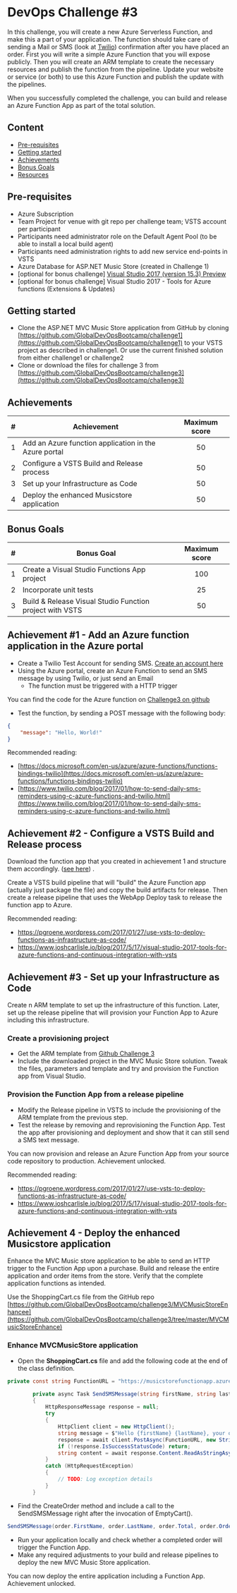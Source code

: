 # DevOps Challenge \#3 #
In this challenge, you will create a new Azure Serverless Function, and make this a part of your application. The function should take care of sending a Mail or SMS (look at [Twilio](http://twilio.com)) confirmation after you have placed an order. First you will write a simple Azure Function that you will expose publicly. Then you will create an ARM template to create the necessary resources and publish the function from the pipeline. Update your website or service (or both) to use this Azure Function and publish the update with the pipelines.

When you successfully completed the challenge, you can build and release an Azure Function App as part of the total solution.

## Content ##
* [Pre-requisites](#pre-requisites)
* [Getting started](#getting-started)
* [Achievements](#achievements)
* [Bonus Goals](#bonus-goals)
* [Resources](#resources)

## Pre-requisites ##

* Azure Subscription
* Team Project for venue with git repo per challenge team; VSTS account per participant
* Participants need administrator role on the Default Agent Pool (to be able to install a local build agent)
* Participants need administration rights to add new service end-points in VSTS
* Azure Database for ASP.NET Music Store (created in Challenge 1)
* [optional for bonus challenge] [Visual Studio 2017 (version 15.3) Preview](https://www.visualstudio.com/vs/preview/)
* [optional for bonus challenge] Visual Studio 2017 - Tools for Azure functions (Extensions & Updates)

## Getting started ##
* Clone the ASP.NET MVC Music Store application from GitHub by cloning [https://github.com/GlobalDevOpsBootcamp/challenge1](https://github.com/GlobalDevOpsBootcamp/challenge1) to your VSTS project as described in challenge1. Or use the current finished solution from either challenge1 or challenge2
* Clone or download the files for challenge 3 from [https://github.com/GlobalDevOpsBootcamp/challenge3](https://github.com/GlobalDevOpsBootcamp/challenge3)

## Achievements ##
|#| Achievement   | Maximum score |
|---|---------------|:---------------:|
|1| Add an Azure function application in the Azure portal | 50 |
|2| Configure a VSTS Build and Release process | 50 |
|3| Set up your Infrastructure as Code | 50 |
|4| Deploy the enhanced Musicstore application | 50 |

## Bonus Goals ##
|#| Bonus Goal   | Maximum score |
|---|---------------|:---------------:|
|1| Create a Visual Studio Functions App project | 100 |
|2| Incorporate unit tests | 25 |
|3| Build & Release Visual Studio Function project with VSTS | 50 |

## Achievement #1 - Add an Azure function application in the Azure portal ##

* Create a Twilio Test Account for sending SMS. [Create an account here](https://www.twilio.com/sms)
* Using the Azure portal, create an Azure Function to send an SMS message by using Twilio, or just send an Email
    * The function must be triggered with a HTTP trigger

You can find the code for the Azure function on [Challenge3 on github](https://github.com/GlobalDevOpsBootcamp/challenge3/tree/master/SendSMSAzureFunction)

* Test the function, by sending a POST message with the following body:

```json
{
    "message": "Hello, World!"
}
```

Recommended reading:

* [https://docs.microsoft.com/en-us/azure/azure-functions/functions-bindings-twilio](https://docs.microsoft.com/en-us/azure/azure-functions/functions-bindings-twilio)
* [https://www.twilio.com/blog/2017/01/how-to-send-daily-sms-reminders-using-c-azure-functions-and-twilio.html](https://www.twilio.com/blog/2017/01/how-to-send-daily-sms-reminders-using-c-azure-functions-and-twilio.html)

## Achievement #2 - Configure a VSTS Build and Release process ##

Download the function app that you created in achievement 1 and structure them accordingly. ([see here](https://pgroene.wordpress.com/2017/01/27/use-vsts-to-deploy-functions-as-infrastructure-as-code/)) .

Create a VSTS build pipeline that will "build" the Azure Function app (actually just package the file) and copy the build artifacts for release. Then create a release pipeline that uses the WebApp Deploy task to release the function app to Azure.

Recommended reading:
* https://pgroene.wordpress.com/2017/01/27/use-vsts-to-deploy-functions-as-infrastructure-as-code/
* https://www.joshcarlisle.io/blog/2017/5/17/visual-studio-2017-tools-for-azure-functions-and-continuous-integration-with-vsts


## Achievement #3 - Set up your Infrastructure as Code ##

Create n ARM template to set up the infrastructure of this function. Later, set up the release pipeline that will provision your Function App to Azure including this infrastructure.

### Create a provisioning project ###

* Get the ARM template from [Github Challenge 3](https://github.com/GlobalDevOpsBootcamp/challenge3) 
* Include the downloaded project in the MVC Music Store solution. Tweak the files, parameters and template and try and provision the Function app from Visual Studio.

###  Provision the Function App from a release pipeline ###

* Modify the Release pipeline in VSTS to include the provisioning of the ARM template from the previous step. 
* Test the release by removing and reprovisioning the Function App. Test the app after provisioning and deployment and show that it can still send a SMS text message.

You can now provision and release an Azure Function App from your source code repository to production. Achievement unlocked.

Recommended reading:
* https://pgroene.wordpress.com/2017/01/27/use-vsts-to-deploy-functions-as-infrastructure-as-code/
* https://www.joshcarlisle.io/blog/2017/5/17/visual-studio-2017-tools-for-azure-functions-and-continuous-integration-with-vsts

## Achievement 4 - Deploy the enhanced Musicstore application ##

Enhance the MVC Music store application to be able to send an HTTP trigger to the Function App upon a purchase.
Build and release the entire application and order items from the store. Verify that the complete application functions as intended.

Use the ShoppingCart.cs file from the GitHub repo [https://github.com/GlobalDevOpsBootcamp/challenge3/MVCMusicStoreEnhancee](https://github.com/GlobalDevOpsBootcamp/challenge3/tree/master/MVCMusicStoreEnhance)


### Enhance MVCMusicStore application

* Open the **ShoppingCart.cs** file and add the following code at the end of the class definition.

```csharp
private const string FunctionURL = "https://musicstorefunctionapp.azurewebsites.net/api/SendSMS?code=6lLuMqGplnMAImGAJhXF9imPOEpUUuUzAOPybFU6K7bAddt8ZTx26g==";

        private async Task SendSMSMessage(string firstName, string lastName, decimal total, DateTime orderDate)
        {
            HttpResponseMessage response = null;
            try
            {
                HttpClient client = new HttpClient();
                string message = $"Hello {firstName} {lastName}, your order was processed on {orderDate}";
                response = await client.PostAsync(FunctionURL, new StringContent(message));
                if (!response.IsSuccessStatusCode) return;
                string content = await response.Content.ReadAsStringAsync();
            }
            catch (HttpRequestException)
            {
                // TODO: Log exception details
            }
        }
```

* Find the CreateOrder method and include a call to the SendSMSMessage right after the invocation of EmptyCart().

```csharp
SendSMSMessage(order.FirstName, order.LastName, order.Total, order.OrderDate);
```
* Run your application locally and check whether a completed order will trigger the Function App.
* Make any required adjustments to your build and release pipelines to deploy the new MVC Music Store application.

You can now deploy the entire application including a Function App. Achievement unlocked.